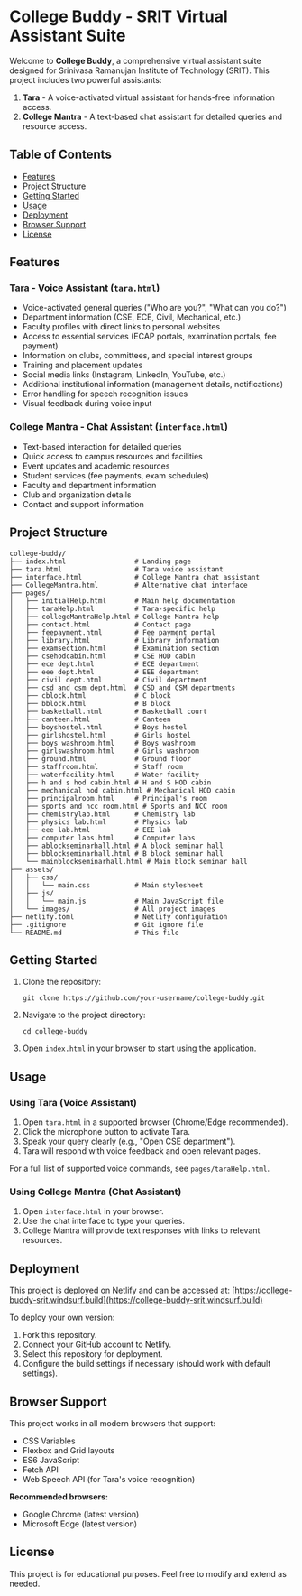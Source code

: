 # College Buddy - SRIT Virtual Assistant Suite

Welcome to **College Buddy**, a comprehensive virtual assistant suite designed for Srinivasa Ramanujan Institute of Technology (SRIT). This project includes two powerful assistants:

1. **Tara** - A voice-activated virtual assistant for hands-free information access.
2. **College Mantra** - A text-based chat assistant for detailed queries and resource access.

## Table of Contents
- [Features](#features)
- [Project Structure](#project-structure)
- [Getting Started](#getting-started)
- [Usage](#usage)
- [Deployment](#deployment)
- [Browser Support](#browser-support)
- [License](#license)

## Features

### Tara - Voice Assistant (`tara.html`)
- Voice-activated general queries ("Who are you?", "What can you do?")
- Department information (CSE, ECE, Civil, Mechanical, etc.)
- Faculty profiles with direct links to personal websites
- Access to essential services (ECAP portals, examination portals, fee payment)
- Information on clubs, committees, and special interest groups
- Training and placement updates
- Social media links (Instagram, LinkedIn, YouTube, etc.)
- Additional institutional information (management details, notifications)
- Error handling for speech recognition issues
- Visual feedback during voice input

### College Mantra - Chat Assistant (`interface.html`)
- Text-based interaction for detailed queries
- Quick access to campus resources and facilities
- Event updates and academic resources
- Student services (fee payments, exam schedules)
- Faculty and department information
- Club and organization details
- Contact and support information

## Project Structure

```
college-buddy/
├── index.html                 # Landing page
├── tara.html                  # Tara voice assistant
├── interface.html             # College Mantra chat assistant
├── CollegeMantra.html         # Alternative chat interface
├── pages/
│   ├── initialHelp.html       # Main help documentation
│   ├── taraHelp.html          # Tara-specific help
│   ├── collegeMantraHelp.html # College Mantra help
│   ├── contact.html           # Contact page
│   ├── feepayment.html        # Fee payment portal
│   ├── library.html           # Library information
│   ├── examsection.html       # Examination section
│   ├── csehodcabin.html       # CSE HOD cabin
│   ├── ece dept.html          # ECE department
│   ├── eee dept.html          # EEE department
│   ├── civil dept.html        # Civil department
│   ├── csd and csm dept.html  # CSD and CSM departments
│   ├── cblock.html            # C block
│   ├── bblock.html            # B block
│   ├── basketball.html        # Basketball court
│   ├── canteen.html           # Canteen
│   ├── boyshostel.html        # Boys hostel
│   ├── girlshostel.html       # Girls hostel
│   ├── boys washroom.html     # Boys washroom
│   ├── girlswashroom.html     # Girls washroom
│   ├── ground.html            # Ground floor
│   ├── staffroom.html         # Staff room
│   ├── waterfacility.html     # Water facility
│   ├── h and s hod cabin.html # H and S HOD cabin
│   ├── mechanical hod cabin.html # Mechanical HOD cabin
│   ├── principalroom.html     # Principal's room
│   ├── sports and ncc room.html # Sports and NCC room
│   ├── chemistrylab.html      # Chemistry lab
│   ├── physics lab.html       # Physics lab
│   ├── eee lab.html           # EEE lab
│   ├── computer labs.html     # Computer labs
│   ├── ablockseminarhall.html # A block seminar hall
│   ├── bblockseminarhall.html # B block seminar hall
│   └── mainblockseminarhall.html # Main block seminar hall
├── assets/
│   ├── css/
│   │   └── main.css           # Main stylesheet
│   ├── js/
│   │   └── main.js            # Main JavaScript file
│   └── images/                # All project images
├── netlify.toml               # Netlify configuration
├── .gitignore                 # Git ignore file
└── README.md                  # This file
```

## Getting Started

1. Clone the repository:
   ```
   git clone https://github.com/your-username/college-buddy.git
   ```
2. Navigate to the project directory:
   ```
   cd college-buddy
   ```
3. Open `index.html` in your browser to start using the application.

## Usage

### Using Tara (Voice Assistant)
1. Open `tara.html` in a supported browser (Chrome/Edge recommended).
2. Click the microphone button to activate Tara.
3. Speak your query clearly (e.g., "Open CSE department").
4. Tara will respond with voice feedback and open relevant pages.

For a full list of supported voice commands, see `pages/taraHelp.html`.

### Using College Mantra (Chat Assistant)
1. Open `interface.html` in your browser.
2. Use the chat interface to type your queries.
3. College Mantra will provide text responses with links to relevant resources.

## Deployment

This project is deployed on Netlify and can be accessed at:
[https://college-buddy-srit.windsurf.build](https://college-buddy-srit.windsurf.build)

To deploy your own version:
1. Fork this repository.
2. Connect your GitHub account to Netlify.
3. Select this repository for deployment.
4. Configure the build settings if necessary (should work with default settings).

## Browser Support

This project works in all modern browsers that support:
- CSS Variables
- Flexbox and Grid layouts
- ES6 JavaScript
- Fetch API
- Web Speech API (for Tara's voice recognition)

**Recommended browsers:**
- Google Chrome (latest version)
- Microsoft Edge (latest version)

## License

This project is for educational purposes. Feel free to modify and extend as needed.
